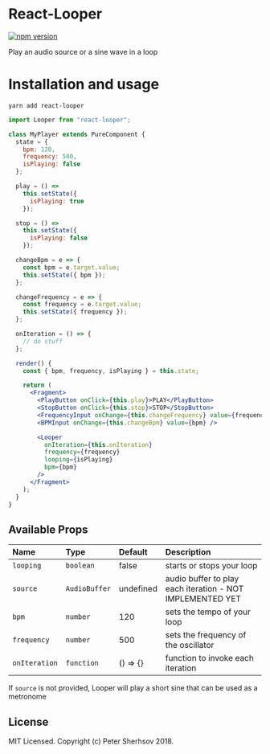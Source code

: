 # React-Looper

[![npm version](https://badge.fury.io/js/react-looper.svg)](https://badge.fury.io/js/react-looper)

Play an audio source or a sine wave in a loop

# Installation and usage

```
yarn add react-looper
```

```jsx
import Looper from "react-looper";

class MyPlayer extends PureComponent {
  state = {
    bpm: 120,
    frequency: 500,
    isPlaying: false
  };

  play = () =>
    this.setState({
      isPlaying: true
    });

  stop = () =>
    this.setState({
      isPlaying: false
    });

  changeBpm = e => {
    const bpm = e.target.value;
    this.setState({ bpm });
  };

  changeFrequency = e => {
    const frequency = e.target.value;
    this.setState({ frequency });
  };

  onIteration = () => {
    // do stuff
  };

  render() {
    const { bpm, frequency, isPlaying } = this.state;

    return (
      <Fragment>
        <PlayButton onClick={this.play}>PLAY</PlayButton>
        <StopButton onClick={this.stop}>STOP</StopButton>
        <FrequencyInput onChange={this.changeFrequency} value={frequency} />
        <BPMInput onChange={this.changeBpm} value={bpm} />

        <Looper
          onIteration={this.onIteration}
          frequency={frequency}
          looping={isPlaying}
          bpm={bpm}
        />
      </Fragment>
    );
  }
}
```

## Available Props

| Name          | Type          | Default   | Description                                               |
| :------------ | :------------ | :-------- | :-------------------------------------------------------- |
| `looping`     | `boolean`     | false     | starts or stops your loop                                 |
| `source`      | `AudioBuffer` | undefined | audio buffer to play each iteration - NOT IMPLEMENTED YET |
| `bpm`         | `number`      | 120       | sets the tempo of your loop                               |
| `frequency`   | `number`      | 500       | sets the frequency of the oscillator                      |
| `onIteration` | `function`    | () => {}  | function to invoke each iteration                         |

If `source` is not provided, Looper will play a short sine that can be used as a metronome

## License

MIT Licensed. Copyright (c) Peter Sherhsov 2018.
